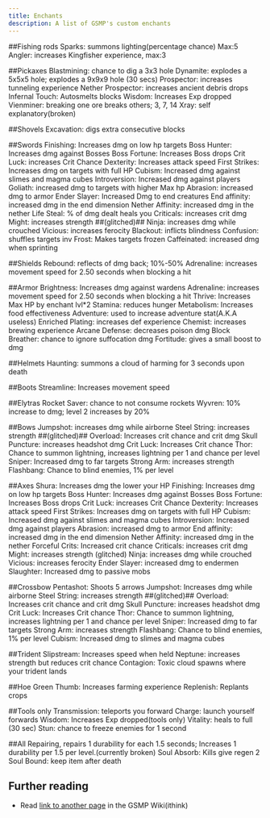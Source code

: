 ```yaml
---
title: Enchants
description: A list of GSMP's custom enchants
---
```


##Fishing rods
Sparks: summons lighting(percentage chance) Max:5
Angler: increases Kingfisher experience, max:3 

##Pickaxes
Blastmining: chance to dig a 3x3 hole
Dynamite: explodes a 5x5x5 hole; explodes a 9x9x9 hole (30 secs)
Prospector: increases tunneling experience
Nether Prospector: increases ancient debris drops
Infernal Touch: Autosmelts blocks
Wisdom: Increases Exp dropped
Vienminer: breaking one ore breaks others; 3, 7, 14
Xray: self explanatory(broken)

##Shovels
Excavation: digs extra consecutive blocks 

##Swords
Finishing: Increases dmg on low hp targets
Boss Hunter: Increases dmg against Bosses
Boss Fortune: Increases Boss drops
Crit Luck: increases Crit Chance
Dexterity: Increases attack speed
First Strikes: Increases dmg on targets with full HP
Cubism: Increased dmg against slimes and magma cubes
Introversion: Increased dmg against players
Goliath: increased dmg to targets with higher Max hp
Abrasion: increased dmg to armor
Ender Slayer: Increased Dmg to end creatures
End affinity: increased dmg in the end dimension
Nether Affinity: increased dmg in the nether
Life Steal: % of dmg dealt heals you
Criticals: increases crit dmg
Might: increases strength ##(glitched)##
Ninja: increases dmg while crouched
Vicious: increases ferocity 
Blackout: inflicts blindness
Confusion: shuffles targets inv
Frost: Makes targets frozen
Caffeinated: increased dmg when sprinting

##Shields
Rebound: reflects of dmg back; 10%-50%
Adrenaline: increases movement speed for 2.50 seconds when blocking a hit 

##Armor
Brightness: Increases dmg against wardens
Adrenaline: increases movement speed for 2.50 seconds when blocking a hit
Thrive: Increases Max HP by enchant lvl*2
Stamina: reduces hunger
Metabolism: Increases food effectiveness
Adventure: used to increase adventure stat(A.K.A useless)
Enriched Plating: increases def experience
Chemist: increases brewing experience
Arcane Defense: decreases poison dmg
Block Breather: chance to ignore suffocation dmg
Fortitude:  gives a small boost to dmg

##Helmets
Haunting: summons a cloud of harming for 3 seconds upon death

##Boots
Streamline: Increases movement speed

##Elytras
Rocket Saver: chance to not consume rockets 
Wyvren: 10% increase to dmg; level 2 increases by 20%

##Bows
Jumpshot: increases dmg while airborne
Steel String: increases strength ##(glitched)##
Overload: Increases crit chance and crit dmg
Skull Puncture: increases headshot dmg
Crit Luck: Increases Crit chance
Thor: Chance to summon lightning, increases lightning per 1 and chance per level 
Sniper: Increased dmg to far targets
Strong Arm: increases strength
Flashbang: Chance to blind enemies, 1% per level

##Axes
Shura: Increases dmg the lower your HP
Finishing: Increases dmg on low hp targets
Boss Hunter: Increases dmg against Bosses
Boss Fortune: Increases Boss drops
Crit Luck: increases Crit Chance
Dexterity: Increases attack speed
First Strikes: Increases dmg on targets with full HP
Cubism: Increased dmg against slimes and magma cubes
Introversion: Increased dmg against players
Abrasion: increased dmg to armor
End affinity: increased dmg in the end dimension
Nether Affinity: increased dmg in the nether 
Forceful Crits: Increased crit chance 
Criticals: increases crit dmg
Might: increases strength (glitched)
Ninja: increases dmg while crouched
Vicious: increases ferocity
Ender Slayer: increased dmg to endermen 
Slaughter: Increased dmg to passive mobs

##Crossbow
Pentashot: Shoots 5 arrows 
Jumpshot: Increases dmg while airborne
Steel String: increases strength ##(glitched)##
Overload: Increases crit chance and crit dmg
Skull Puncture: increases headshot dmg
Crit Luck: Increases Crit chance
Thor: Chance to summon lightning, increases lightning per 1 and chance per level 
Sniper: Increased dmg to far targets
Strong Arm: increases strength
Flashbang: Chance to blind enemies, 1% per level
Cubism: Increased dmg to slimes and magma cubes

##Trident
Slipstream: Increases speed when held
Neptune: increases strength but reduces crit chance 
Contagion: Toxic cloud spawns where your trident lands

##Hoe
Green Thumb: Increases farming experience
Replenish: Replants crops 

##Tools only
Transmission: teleports you forward
Charge: launch yourself forwards
Wisdom: Increases Exp dropped(tools only) 
Vitality: heals to full (30 sec)
Stun: chance to freeze enemies for 1 second

##All
Repairing, repairs 1 durability for each 1.5 seconds; Increases 1 durability per 1.5 per level.(currently broken)
Soul Absorb: Kills give regen 2
Soul Bound: keep item after death

## Further reading

- Read [link to another page](/wiki/getting-started/) in the GSMP Wiki(ithink)
